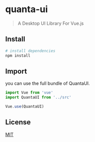 # quanta-ui

> A Desktop UI Library For Vue.js

## Install

``` bash
# install dependencies
npm install
```

## Import

you can use the full bundle of QuantaUI.

``` javascript
import Vue from 'vue'
import QuantaUI from '../src'

Vue.use(QuantaUI)
```

## License

[MIT](https://github.com/kaeyleo/quanta-ui/blob/dev/LICENSE)